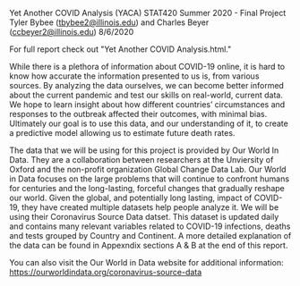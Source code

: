Yet Another COVID Analysis (YACA)
STAT420 Summer 2020 - Final Project
Tyler Bybee (tbybee2@illinois.edu) and Charles Beyer (ccbeyer2@illinois.edu)
8/6/2020

For full report check out "Yet Another COVID Analysis.html."

While there is a plethora of information about COVID-19 online, it is hard to know how accurate the information presented to us is, from various sources. By analyzing the data ourselves, we can become better informed about the current pandemic and test our skills on real-world, current data. We hope to learn insight about how different countries’ circumstances and responses to the outbreak affected their outcomes, with minimal bias. Ultimately our goal is to use this data, and our understanding of it, to create a predictive model allowing us to estimate future death rates.

The data that we will be using for this project is provided by Our World In Data. They are a collaboration between researchers at the Unviersity of Oxford and the non-profit organization Global Change Data Lab. Our World in Data focuses on the large problems that will continue to confront humans for centuries and the long-lasting, forceful changes that gradually reshape our world. Given the global, and potentially long lasting, impact of COVID-19, they have created multiple datasets help people analyze it. We will be using their Coronavirus Source Data datset. This dataset is updated daily and contains many relevant variables related to COVID-19 infections, deaths and tests grouped by Country and Continent. A more detailed explanation of the data can be found in Appexndix sections A & B at the end of this report.

You can also visit the Our World in Data website for additional information: https://ourworldindata.org/coronavirus-source-data


